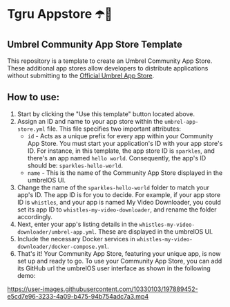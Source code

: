 # Tgru Appstore ☂️🏬

## Umbrel Community App Store Template

This repository is a template to create an Umbrel Community App Store. These additional app stores allow developers to distribute applications without submitting to the [Official Umbrel App Store](https://github.com/getumbrel/umbrel-apps).

## How to use:

1. Start by clicking the "Use this template" button located above.
2. Assign an ID and name to your app store within the `umbrel-app-store.yml` file. This file specifies two important attributes:
    - `id` - Acts as a unique prefix for every app within your Community App Store. You must start your application's ID with your app store's ID. For instance, in this template, the app store ID is `sparkles`, and there's an app named `hello world`. Consequently, the app's ID should be: `sparkles-hello-world`.
    - `name` - This is the name of the Community App Store displayed in the umbrelOS UI.
3. Change the name of the `sparkles-hello-world` folder to match your app's ID. The app ID is for you to decide. For example, if your app store ID is `whistles`, and your app is named My Video Downloader, you could set its app ID to `whistles-my-video-downloader`, and rename the folder accordingly.
4. Next, enter your app's listing details in the `whistles-my-video-downloader/umbrel-app.yml`. These are displayed in the umbrelOS UI.
5. Include the necessary Docker services in `whistles-my-video-downloader/docker-compose.yml`.
6. That's it! Your Community App Store, featuring your unique app, is now set up and ready to go. To use your Community App Store, you can add its GitHub url the umbrelOS user interface as shown in the following demo:


https://user-images.githubusercontent.com/10330103/197889452-e5cd7e96-3233-4a09-b475-94b754adc7a3.mp4
